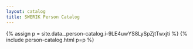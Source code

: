 ```yaml
---
layout: catalog
title: SWERIK Person Catalog
---
```

{% assign p = site.data._person-catalog.i-9LE4uwYS8LySpZjtTwxjti %}
{% include person-catalog.html p=p %}

